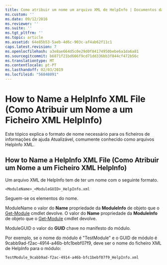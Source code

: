 ```yaml
---
title: Como atribuir um nome um arquivo XML de HelpInfo | Documentos da Microsoft
ms.custom: ''
ms.date: 09/12/2016
ms.reviewer: ''
ms.suite: ''
ms.tgt_pltfrm: ''
ms.topic: article
ms.assetid: 64e85b53-5aeb-4d6c-903c-af4ab62f11c1
caps.latest.revision: 7
ms.openlocfilehash: a3e8ae664d5c0e29d0f84174950bebe6a1da6a81
ms.sourcegitcommit: b6871f21bd666f9cd71dd336bb3f844cf472b56c
ms.translationtype: MT
ms.contentlocale: pt-PT
ms.lasthandoff: 02/03/2019
ms.locfileid: "56848091"
---
```

# <a name="how-to-name-a-helpinfo-xml-file"></a>How to Name a HelpInfo XML File (Como Atribuir um Nome a um Ficheiro XML HelpInfo)

Este tópico explica o formato de nome necessário para os ficheiros de informações de ajuda Atualizável, comumente conhecido como arquivos HelpInfo XML.

## <a name="how-to-name-a-helpinfo-xml-file"></a>How to Name a HelpInfo XML File (Como Atribuir um Nome a um Ficheiro XML HelpInfo)

Um arquivo XML de HelpInfo tem de ter um nome com o seguinte formato.

`<ModuleName>_<ModuleGUID>_HelpInfo.xml`

Seguem-se os elementos do nome.

ModuleName o valor do **Name** propriedade da **ModuleInfo** de objeto que o [Get-Module](/powershell/module/Microsoft.PowerShell.Core/Get-Module) cmdlet devolve.
O valor do **Name** propriedade da **ModuleInfo** de objeto que o [Get-Module](/powershell/module/Microsoft.PowerShell.Core/Get-Module) cmdlet devolve.

ModuleGUID o valor do **GUID** chave no manifesto do módulo.

Por exemplo, se o nome do módulo é "TestModule" e o GUID de módulo é 9cabb9ad-f2ac-4914-a46b-bfc1bebf07f9, deve ser o nome do ficheiro XML de HelpInfo para o módulo:

`TestModule_9cabb9ad-f2ac-4914-a46b-bfc1bebf07f9_HelpInfo.xml`
